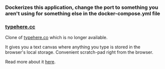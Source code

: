 ### Dockerizes this application, change the port to something you aren't using for something else in the docker-compose.yml file

### [typehere.cc](https://typehere.cc/)

Clone of [typehere.co](http://typehere.co/) which is no longer available.

It gives you a text canvas where anything you type is stored in the browser's
local storage. Convenient scratch-pad right from the browser.

Read more about it [here](https://squadrick.dev/journal/typehere.html).
